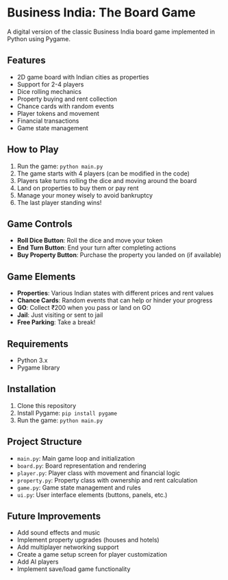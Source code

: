 # Business India: The Board Game

A digital version of the classic Business India board game implemented in Python using Pygame.

## Features

- 2D game board with Indian cities as properties
- Support for 2-4 players
- Dice rolling mechanics
- Property buying and rent collection
- Chance cards with random events
- Player tokens and movement
- Financial transactions
- Game state management

## How to Play

1. Run the game: `python main.py`
2. The game starts with 4 players (can be modified in the code)
3. Players take turns rolling the dice and moving around the board
4. Land on properties to buy them or pay rent
5. Manage your money wisely to avoid bankruptcy
6. The last player standing wins!

## Game Controls

- **Roll Dice Button**: Roll the dice and move your token
- **End Turn Button**: End your turn after completing actions
- **Buy Property Button**: Purchase the property you landed on (if available)

## Game Elements

- **Properties**: Various Indian states with different prices and rent values
- **Chance Cards**: Random events that can help or hinder your progress
- **GO**: Collect ₹200 when you pass or land on GO
- **Jail**: Just visiting or sent to jail
- **Free Parking**: Take a break!

## Requirements

- Python 3.x
- Pygame library

## Installation

1. Clone this repository
2. Install Pygame: `pip install pygame`
3. Run the game: `python main.py`

## Project Structure

- `main.py`: Main game loop and initialization
- `board.py`: Board representation and rendering
- `player.py`: Player class with movement and financial logic
- `property.py`: Property class with ownership and rent calculation
- `game.py`: Game state management and rules
- `ui.py`: User interface elements (buttons, panels, etc.)

## Future Improvements

- Add sound effects and music
- Implement property upgrades (houses and hotels)
- Add multiplayer networking support
- Create a game setup screen for player customization
- Add AI players
- Implement save/load game functionality
